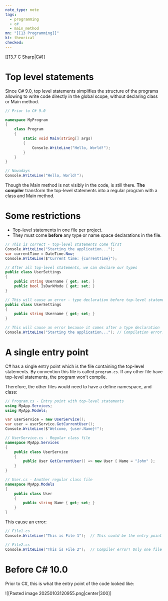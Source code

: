 ```yaml
---
note_type: note
tags:
  - programming
  - c#
  - main_method
mn: "[[13 Programming]]"
kt: theorical
checked: 
---
```

[[13.7 C Sharp|C#]]

# Top level statements
Since C# 9.0, top level statements simplifies the structure of the programs allowing to write code directly in the global scope, without declaring class or Main method. 

```c#
// Prior to C# 9.0

namespace MyProgram
{
    class Program
    {
        static void Main(string[] args)
        {
            Console.WriteLine("Hello, World!");
        }
    }
}

// Nowadays
Console.WriteLine("Hello, World!");
```

Though the Main method is not visibly in the code, is still there. **The compiler** transform the top-level statements into a regular program with a class and Main method.

# Some restrictions
- Top-level statements in one file per project.
- They must come **before** any type or name space declarations in the file.

```c#
// This is correct - top-level statements come first
Console.WriteLine("Starting the application...");
var currentTime = DateTime.Now;
Console.WriteLine($"Current time: {currentTime}");

// After all top-level statements, we can declare our types
public class UserSettings
{
    public string Username { get; set; }
    public bool IsDarkMode { get; set; }
}
```

```c#
// This will cause an error - type declaration before top-level statements
public class UserSettings
{
    public string Username { get; set; }
}

// This will cause an error because it comes after a type declaration
Console.WriteLine("Starting the application..."); // Compilation error!
```

# A single entry point
C# has a single entry point which is the file containing the top-level statements. By convention this file is called `program.cs`. If any other file have top-level statements, the program won't compile.

Therefore, the other files would need to have a define namespace, and class:

```c#
// Program.cs - Entry point with top-level statements
using MyApp.Services;
using MyApp.Models;

var userService = new UserService();
var user = userService.GetCurrentUser();
Console.WriteLine($"Welcome, {user.Name}!");

// UserService.cs - Regular class file
namespace MyApp.Services
{
    public class UserService
    {
        public User GetCurrentUser() => new User { Name = "John" };
    }
}

// User.cs - Another regular class file
namespace MyApp.Models
{
    public class User
    {
        public string Name { get; set; }
    }
}
```

This cause an error:

```c#
// File1.cs
Console.WriteLine("This is File 1");  // This could be the entry point

// File2.cs
Console.WriteLine("This is File 2");  // Compiler error! Only one file can have top-level statements
```


# Before C# 10.0
Prior to C#, this is what the entry point of the code looked like:

![[Pasted image 20250103120955.png|center|300]]

